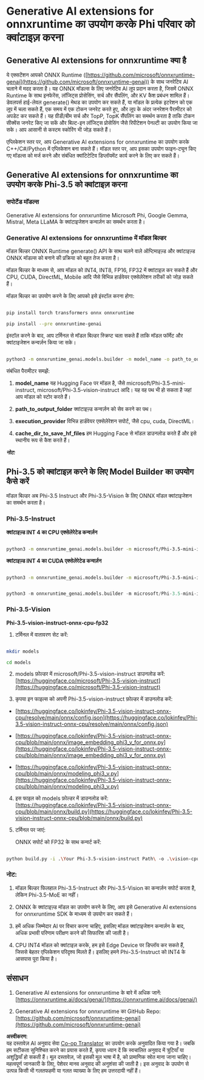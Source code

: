 <!--
CO_OP_TRANSLATOR_METADATA:
{
  "original_hash": "b96f9dc2389500e24a2c2c4debf30908",
  "translation_date": "2025-04-04T18:00:26+00:00",
  "source_file": "md\\01.Introduction\\04\\UsingORTGenAIQuantifyingPhi.md",
  "language_code": "hi"
}
-->
# **Generative AI extensions for onnxruntime का उपयोग करके Phi परिवार को क्वांटाइज़ करना**

## **Generative AI extensions for onnxruntime क्या है**

ये एक्सटेंशन आपको ONNX Runtime ([https://github.com/microsoft/onnxruntime-genai](https://github.com/microsoft/onnxruntime-genai)) के साथ जनरेटिव AI चलाने में मदद करता है। यह ONNX मॉडल्स के लिए जनरेटिव AI लूप प्रदान करता है, जिसमें ONNX Runtime के साथ इनफेरेंस, लॉजिट्स प्रोसेसिंग, सर्च और सैंपलिंग, और KV कैश प्रबंधन शामिल हैं। डेवलपर्स हाई-लेवल generate() मेथड का उपयोग कर सकते हैं, या मॉडल के प्रत्येक इटरेशन को एक लूप में चला सकते हैं, एक समय में एक टोकन जनरेट करते हुए, और लूप के अंदर जनरेशन पैरामीटर को अपडेट कर सकते हैं। यह ग्रीडी/बीम सर्च और TopP, TopK सैंपलिंग का समर्थन करता है ताकि टोकन सीक्वेंस जनरेट किए जा सकें और बिल्ट-इन लॉजिट्स प्रोसेसिंग जैसे रिपीटेशन पेनल्टी का उपयोग किया जा सके। आप आसानी से कस्टम स्कोरिंग भी जोड़ सकते हैं।

एप्लिकेशन स्तर पर, आप Generative AI extensions for onnxruntime का उपयोग करके C++/C#/Python में एप्लिकेशन बना सकते हैं। मॉडल स्तर पर, आप इसका उपयोग फाइन-ट्यून किए गए मॉडल्स को मर्ज करने और संबंधित क्वांटिटेटिव डिप्लॉयमेंट कार्य करने के लिए कर सकते हैं। 

## **Generative AI extensions for onnxruntime का उपयोग करके Phi-3.5 को क्वांटाइज़ करना**

### **सपोर्टेड मॉडल्स**

Generative AI extensions for onnxruntime Microsoft Phi, Google Gemma, Mistral, Meta LLaMA के क्वांटाइजेशन कन्वर्ज़न का समर्थन करता है।

### **Generative AI extensions for onnxruntime में मॉडल बिल्डर**

मॉडल बिल्डर ONNX Runtime generate() API के साथ चलने वाले ऑप्टिमाइज़्ड और क्वांटाइज़्ड ONNX मॉडल्स को बनाने की प्रक्रिया को बहुत तेज करता है।

मॉडल बिल्डर के माध्यम से, आप मॉडल को INT4, INT8, FP16, FP32 में क्वांटाइज़ कर सकते हैं और CPU, CUDA, DirectML, Mobile आदि जैसे विभिन्न हार्डवेयर एक्सेलेरेशन तरीकों को जोड़ सकते हैं।

मॉडल बिल्डर का उपयोग करने के लिए आपको इसे इंस्टॉल करना होगा:

```bash

pip install torch transformers onnx onnxruntime

pip install --pre onnxruntime-genai

```

इंस्टॉल करने के बाद, आप टर्मिनल से मॉडल बिल्डर स्क्रिप्ट चला सकते हैं ताकि मॉडल फॉर्मेट और क्वांटाइजेशन कन्वर्ज़न किया जा सके।

```bash

python3 -m onnxruntime_genai.models.builder -m model_name -o path_to_output_folder -p precision -e execution_provider -c cache_dir_to_save_hf_files

```

संबंधित पैरामीटर समझें:

1. **model_name** यह Hugging Face पर मॉडल है, जैसे microsoft/Phi-3.5-mini-instruct, microsoft/Phi-3.5-vision-instruct आदि। यह वह पथ भी हो सकता है जहां आप मॉडल को स्टोर करते हैं।

2. **path_to_output_folder** क्वांटाइज़्ड कन्वर्ज़न को सेव करने का पथ।

3. **execution_provider** विभिन्न हार्डवेयर एक्सेलेरेशन सपोर्ट, जैसे cpu, cuda, DirectML।

4. **cache_dir_to_save_hf_files** हम Hugging Face से मॉडल डाउनलोड करते हैं और इसे स्थानीय रूप से कैश करते हैं।

***नोट:*** 

## **Phi-3.5 को क्वांटाइज़ करने के लिए Model Builder का उपयोग कैसे करें**

मॉडल बिल्डर अब Phi-3.5 Instruct और Phi-3.5-Vision के लिए ONNX मॉडल क्वांटाइजेशन का समर्थन करता है।

### **Phi-3.5-Instruct**

**क्वांटाइज़्ड INT 4 का CPU एक्सेलेरेटेड कन्वर्ज़न**

```bash

python3 -m onnxruntime_genai.models.builder -m microsoft/Phi-3.5-mini-instruct  -o ./onnx-cpu -p int4 -e cpu -c ./Phi-3.5-mini-instruct

```

**क्वांटाइज़्ड INT 4 का CUDA एक्सेलेरेटेड कन्वर्ज़न**

```bash

python3 -m onnxruntime_genai.models.builder -m microsoft/Phi-3.5-mini-instruct  -o ./onnx-cpu -p int4 -e cuda -c ./Phi-3.5-mini-instruct

```

```python

python3 -m onnxruntime_genai.models.builder -m microsoft/Phi-3.5-mini-instruct  -o ./onnx-cpu -p int4 -e cuda -c ./Phi-3.5-mini-instruct

```

### **Phi-3.5-Vision**

**Phi-3.5-vision-instruct-onnx-cpu-fp32**

1. टर्मिनल में वातावरण सेट करें:

```bash

mkdir models

cd models 

```

2. models फ़ोल्डर में microsoft/Phi-3.5-vision-instruct डाउनलोड करें:
[https://huggingface.co/microsoft/Phi-3.5-vision-instruct](https://huggingface.co/microsoft/Phi-3.5-vision-instruct)

3. कृपया इन फाइल्स को अपनी Phi-3.5-vision-instruct फ़ोल्डर में डाउनलोड करें:

- [https://huggingface.co/lokinfey/Phi-3.5-vision-instruct-onnx-cpu/resolve/main/onnx/config.json](https://huggingface.co/lokinfey/Phi-3.5-vision-instruct-onnx-cpu/resolve/main/onnx/config.json)

- [https://huggingface.co/lokinfey/Phi-3.5-vision-instruct-onnx-cpu/blob/main/onnx/image_embedding_phi3_v_for_onnx.py](https://huggingface.co/lokinfey/Phi-3.5-vision-instruct-onnx-cpu/blob/main/onnx/image_embedding_phi3_v_for_onnx.py)

- [https://huggingface.co/lokinfey/Phi-3.5-vision-instruct-onnx-cpu/blob/main/onnx/modeling_phi3_v.py](https://huggingface.co/lokinfey/Phi-3.5-vision-instruct-onnx-cpu/blob/main/onnx/modeling_phi3_v.py)

4. इस फाइल को models फ़ोल्डर में डाउनलोड करें:
[https://huggingface.co/lokinfey/Phi-3.5-vision-instruct-onnx-cpu/blob/main/onnx/build.py](https://huggingface.co/lokinfey/Phi-3.5-vision-instruct-onnx-cpu/blob/main/onnx/build.py)

5. टर्मिनल पर जाएं:

    ONNX सपोर्ट को FP32 के साथ कन्वर्ट करें:

```bash

python build.py -i .\Your Phi-3.5-vision-instruct Path\ -o .\vision-cpu-fp32 -p f32 -e cpu

```

### **नोट:**

1. मॉडल बिल्डर फिलहाल Phi-3.5-Instruct और Phi-3.5-Vision का कन्वर्ज़न सपोर्ट करता है, लेकिन Phi-3.5-MoE का नहीं।

2. ONNX के क्वांटाइज़्ड मॉडल का उपयोग करने के लिए, आप इसे Generative AI extensions for onnxruntime SDK के माध्यम से उपयोग कर सकते हैं।

3. हमें अधिक जिम्मेदार AI पर विचार करना चाहिए, इसलिए मॉडल क्वांटाइजेशन कन्वर्ज़न के बाद, अधिक प्रभावी परिणाम परीक्षण करने की सिफारिश की जाती है।

4. CPU INT4 मॉडल को क्वांटाइज़ करके, हम इसे Edge Device पर डिप्लॉय कर सकते हैं, जिससे बेहतर एप्लिकेशन परिदृश्य मिलते हैं। इसलिए हमने Phi-3.5-Instruct को INT4 के आसपास पूरा किया है।

## **संसाधन**

1. Generative AI extensions for onnxruntime के बारे में अधिक जानें: [https://onnxruntime.ai/docs/genai/](https://onnxruntime.ai/docs/genai/)

2. Generative AI extensions for onnxruntime का GitHub Repo: [https://github.com/microsoft/onnxruntime-genai](https://github.com/microsoft/onnxruntime-genai)

**अस्वीकरण**:  
यह दस्तावेज़ AI अनुवाद सेवा [Co-op Translator](https://github.com/Azure/co-op-translator) का उपयोग करके अनुवादित किया गया है। जबकि हम सटीकता सुनिश्चित करने का प्रयास करते हैं, कृपया ध्यान दें कि स्वचालित अनुवाद में त्रुटियाँ या अशुद्धियाँ हो सकती हैं। मूल दस्तावेज़, जो इसकी मूल भाषा में है, को प्रामाणिक स्रोत माना जाना चाहिए। महत्वपूर्ण जानकारी के लिए, पेशेवर मानव अनुवाद की अनुशंसा की जाती है। इस अनुवाद के उपयोग से उत्पन्न किसी भी गलतफहमी या गलत व्याख्या के लिए हम उत्तरदायी नहीं हैं।